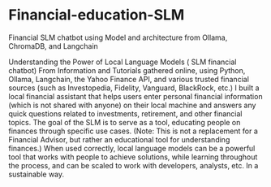 # Financial-education-SLM
Financial SLM chatbot using Model and architecture from Ollama, ChromaDB, and Langchain


Understanding the Power of Local Language Models ( SLM financial chatbot)
From Information and Tutorials gathered online, using Python, Ollama, Langchain, the Yahoo Finance API, and various trusted financial sources (such as Investopedia, Fidelity, Vanguard, BlackRock, etc.) I built a local financial assistant that helps users enter personal financial information (which is not shared with anyone) on their local machine and answers any quick questions related to investments, retirement, and other financial topics. The goal of the SLM is to serve as a tool, educating people on finances through specific use cases. (Note: This is not a replacement for a Financial Advisor, but rather an educational tool for understanding finances.) When used correctly, local language models can be a powerful tool that works with people to achieve solutions, while learning throughout the process, and can be scaled to work with developers, analysts, etc. In a sustainable way.

